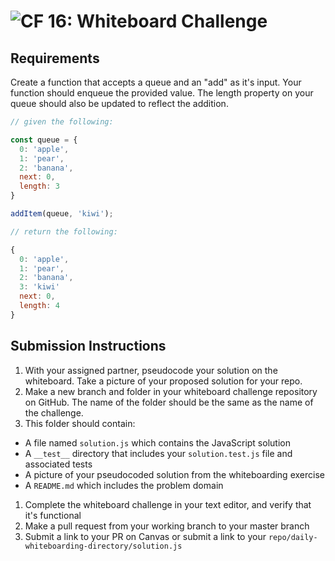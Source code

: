 ![CF](https://camo.githubusercontent.com/70edab54bba80edb7493cad3135e9606781cbb6b/687474703a2f2f692e696d6775722e636f6d2f377635415363382e706e67) 16: Whiteboard Challenge
===

## Requirements
Create a function that accepts a queue and an "add" as it's input.  Your function should enqueue the provided value. The length property on your queue should also be updated to reflect the addition.

```javascript
// given the following:

const queue = {
  0: 'apple',
  1: 'pear',
  2: 'banana',
  next: 0,
  length: 3
}

addItem(queue, 'kiwi');

// return the following:

{
  0: 'apple',
  1: 'pear',
  2: 'banana',
  3: 'kiwi'
  next: 0,
  length: 4
}
```

## Submission Instructions

1. With your assigned partner, pseudocode your solution on the whiteboard. Take a picture of your proposed solution for your repo.
1. Make a new branch and folder in your whiteboard challenge repository on GitHub. The name of the folder should be the same as the name of the challenge.
1. This folder should contain:
  - A file named `solution.js` which contains the JavaScript solution
  - A `__test__` directory that includes your `solution.test.js` file and associated tests
  - A picture of your pseudocoded solution from the whiteboarding exercise
  - A `README.md` which includes the problem domain
1. Complete the whiteboard challenge in your text editor, and verify that it's functional
1. Make a pull request from your working branch to your master branch
1. Submit a link to your PR on Canvas or submit a link to your `repo/daily-whiteboarding-directory/solution.js`
